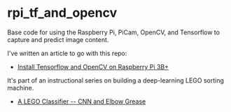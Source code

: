 # rpi_tf_and_opencv
Base code for using the Raspberry Pi, PiCam, OpenCV, and Tensorflow to capture and predict image content.

I've written an article to go with this repo: 

* [Install Tensorflow and OpenCV on Raspberry Pi 3B+](https://ladvien.com/setup-raspberry-pi-tensorflow/)

It's part of an instructional series on building a deep-learning LEGO sorting machine.

* [A LEGO Classifier -- CNN and Elbow Grease](https://ladvien.com/lego-deep-learning-classifier/)


